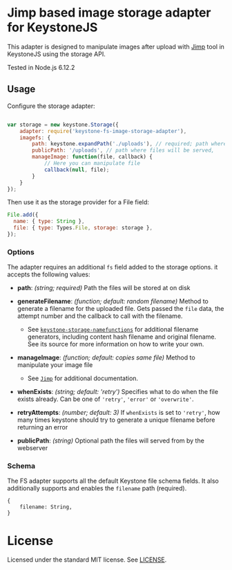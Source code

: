 # Jimp based image storage adapter for KeystoneJS

This adapter is designed to manipulate images after upload with [Jimp](https://github.com/oliver-moran/jimp) tool in KeystoneJS using the storage API.

Tested in Node.js 6.12.2

## Usage

Configure the storage adapter:

```js

var storage = new keystone.Storage({
    adapter: require('keystone-fs-image-storage-adapter'),
    imagefs: {
        path: keystone.expandPath('./uploads'), // required; path where the files should be stored
        publicPath: '/uploads', // path where files will be served,
        manageImage: function(file, callback) {
            // Here you can manipulate file
            callback(null, file);
        }
    }
});
```

Then use it as the storage provider for a File field:

```js
File.add({
  name: { type: String },
  file: { type: Types.File, storage: storage },
});
```


### Options

The adapter requires an additional `fs` field added to the storage options. it accepts the following values:

- **path**: _(string; required)_ Path the files will be stored at on disk

- **generateFilename**: _(function; default: random filename)_ Method to generate a filename for the uploaded file. Gets passed the `file` data, the attempt number and the callback to call with the filename.
  - See [`keystone-storage-namefunctions`](http://npm.im/keystone-storage-namefunctions) for additional filename generators, including content hash filename and original filename. See its source for more information on how to write your own.

- **manageImage**: _(function; default: copies same file)_ Method to manipulate your image file
  - See [`Jimp`](https://github.com/oliver-moran/jimp) for additional  documentation.


- **whenExists**: _(string; default: 'retry')_ Specifies what to do when the file exists already. Can be one of `'retry'`, `'error'` or `'overwrite'`.

- **retryAttempts**: _(number; default: 3)_ If `whenExists` is set to `'retry'`, how many times keystone should try to generate a unique filename before returning an error

- **publicPath**: _(string)_ Optional path the files will served from by the webserver


### Schema

The FS adapter supports all the default Keystone file schema fields. It also additionally supports and enables the `filename` path (required).

```JS
{
    filename: String,
}
```


# License

Licensed under the standard MIT license. See [LICENSE](license).
